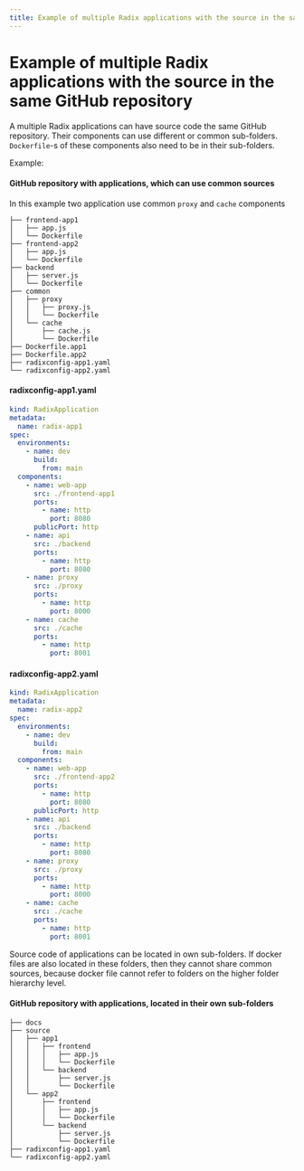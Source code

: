 ```yaml
---
title: Example of multiple Radix applications with the source in the same GitHub repository
---
```


# Example of multiple Radix applications with the source in the same GitHub repository

A multiple Radix applications can have source code the same GitHub repository. Their components can use different or common sub-folders. `Dockerfile`-s of these components also need to be in their sub-folders. 

Example:
#### GitHub repository with applications, which can use common sources
In this example two application use common `proxy` and `cache` components
``` 
├── frontend-app1
│   ├── app.js
│   └── Dockerfile
├── frontend-app2
│   ├── app.js
│   └── Dockerfile
├── backend
│   ├── server.js
│   └── Dockerfile
├── common
│   ├── proxy
│   │   ├── proxy.js
│   │   └── Dockerfile
│   └── cache
│       ├── cache.js
│       └── Dockerfile
├── Dockerfile.app1
├── Dockerfile.app2
├── radixconfig-app1.yaml
└── radixconfig-app2.yaml
```
#### radixconfig-app1.yaml
```yaml
kind: RadixApplication
metadata:
  name: radix-app1
spec:
  environments:
    - name: dev
      build:
        from: main
  components:
    - name: web-app
      src: ./frontend-app1
      ports:
        - name: http
          port: 8080
      publicPort: http
    - name: api
      src: ./backend
      ports:
        - name: http
          port: 8080
    - name: proxy
      src: ./proxy
      ports:
        - name: http
          port: 8000
    - name: cache
      src: ./cache
      ports:
        - name: http
          port: 8001
```
#### radixconfig-app2.yaml
```yaml
kind: RadixApplication
metadata:
  name: radix-app2
spec:
  environments:
    - name: dev
      build:
        from: main
  components:
    - name: web-app
      src: ./frontend-app2
      ports:
        - name: http
          port: 8080
      publicPort: http
    - name: api
      src: ./backend
      ports:
        - name: http
          port: 8080
    - name: proxy
      src: ./proxy
      ports:
        - name: http
          port: 8000
    - name: cache
      src: ./cache
      ports:
        - name: http
          port: 8001
```

Source code of applications can be located in own sub-folders. If docker files are also located in these folders, then they cannot share common sources, because docker file cannot refer to folders on the higher folder hierarchy level.  
#### GitHub repository with applications, located in their own sub-folders
``` 
├── docs
├── source
│   ├── app1
│   │   ├── frontend
│   │   │   ├── app.js
│   │   │   └── Dockerfile
│   │   └── backend
│   │       ├── server.js
│   │       └── Dockerfile
│   └── app2
│       ├── frontend
│       │   ├── app.js
│       │   └── Dockerfile
│       └── backend
│           ├── server.js
│           └── Dockerfile
├── radixconfig-app1.yaml
└── radixconfig-app2.yaml
```
